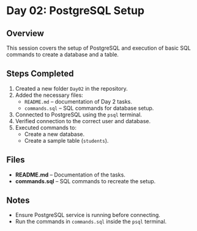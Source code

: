 # Day 02: PostgreSQL Setup

## Overview
This session covers the setup of PostgreSQL and execution of basic SQL commands to create a database and a table.  

## Steps Completed
1. Created a new folder `Day02` in the repository.  
2. Added the necessary files:  
   - `README.md` – documentation of Day 2 tasks.  
   - `commands.sql` – SQL commands for database setup.  
3. Connected to PostgreSQL using the `psql` terminal.  
4. Verified connection to the correct user and database.  
5. Executed commands to:  
   - Create a new database.  
   - Create a sample table (`students`).  

## Files
- **README.md** – Documentation of the tasks.  
- **commands.sql** – SQL commands to recreate the setup.  

## Notes
- Ensure PostgreSQL service is running before connecting.  
- Run the commands in `commands.sql` inside the `psql` terminal.  
